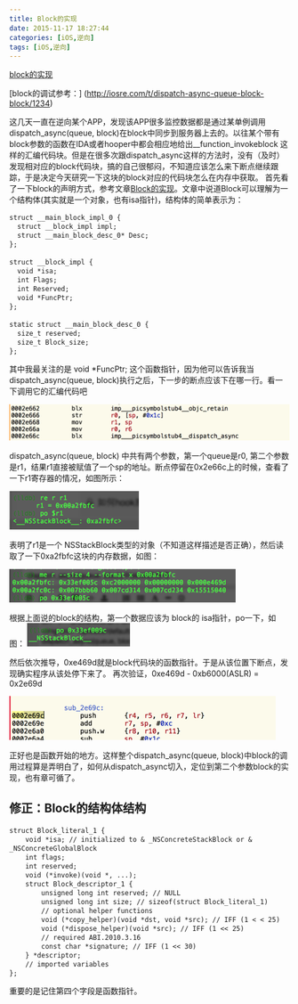 ```yaml
---
title: Block的实现
date: 2015-11-17 18:27:44
categories: [iOS,逆向]
tags: [iOS,逆向]
---
```


[block的实现](http://linlexus.com/implementation_of_block/)
 
[block的调试参考：]
(http://iosre.com/t/dispatch-async-queue-block-block/1234)

这几天一直在逆向某个APP，发现该APP很多监控数据都是通过某单例调用dispatch_async(queue, block)在block中同步到服务器上去的。以往某个带有block参数的函数在IDA或者hooper中都会相应地给出__function_invokeblock 这样的汇编代码块。但是在很多次跟dispatch_async这样的方法时，没有（及时）发现相对应的block代码块，搞的自己很郁闷，不知道应该怎么来下断点继续跟踪，于是决定今天研究一下这块的block对应的代码块怎么在内存中获取。
首先看了一下block的声明方式，参考文章[Block的实现]((http://linlexus.com/implementation_of_block/))。文章中说道Block可以理解为一个结构体(其实就是一个对象，也有isa指针)，结构体的简单表示为：

```
struct __main_block_impl_0 {  
  struct __block_impl impl;
  struct __main_block_desc_0* Desc;
};

struct __block_impl {  
  void *isa;
  int Flags;
  int Reserved;
  void *FuncPtr;
};

static struct __main_block_desc_0 {  
  size_t reserved;
  size_t Block_size;
};
```
其中我最关注的是 void *FuncPtr; 这个函数指针，因为他可以告诉我当dispatch_async(queue, block)执行之后，下一步的断点应该下在哪一行。看一下调用它的汇编代码吧

![block1](/img/block1.png)

dispatch_async(queue, block) 中共有两个参数，第一个queue是r0, 第二个参数是r1，结果r1直接被赋值了一个sp的地址。断点停留在0x2e66c上的时候，查看了一下r1寄存器的情况，如图所示：

![block2](/img/block2.png)

表明了r1是一个 NSStackBlock类型的对象（不知道这样描述是否正确），然后读取了一下0xa2fbfc这块的内存数据，如图：

![block3](/img/block3.png)

根据上面说的block的结构，第一个数据应该为 block的 isa指针，po一下，如图：
![block4](/img/block4.png)

然后依次推导，0xe469d就是block代码块的函数指针。于是从该位置下断点，发现确实程序从该处停下来了。
再次验证，0xe469d - 0xb6000(ASLR) = 0x2e69d 

![block5](/img/block5.png)

正好也是函数开始的地方。这样整个dispatch_async(queue, block)中block的调用过程算是弄明白了，如何从dispatch_async切入，定位到第二个参数block的实现，也有章可循了。


## 修正：Block的结构体结构

```
struct Block_literal_1 {
    void *isa; // initialized to & _NSConcreteStackBlock or & _NSConcreteGlobalBlock
    int flags;
    int reserved;
    void (*invoke)(void *, ...);
    struct Block_descriptor_1 {
        unsigned long int reserved; // NULL
        unsigned long int size; // sizeof(struct Block_literal_1)
        // optional helper functions
        void (*copy_helper)(void *dst, void *src); // IFF (1 < < 25)
        void (*dispose_helper)(void *src); // IFF (1 << 25)
        // required ABI.2010.3.16
        const char *signature; // IFF (1 << 30)
    } *descriptor;
    // imported variables
};
```

重要的是记住第四个字段是函数指针。